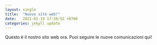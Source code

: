 ```yaml
---
layout: single
title:  "Nuovo sito web!"
date:   2021-01-19 17:30:52 +0700
categories: jekyll update
---
```


Questo è il nostro sito web ora. Puoi seguire le nuove comunicazioni qui!

